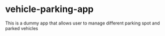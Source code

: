 # vehicle-parking-app
This is a dummy app that allows user to manage different parking spot and parked vehicles 
